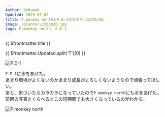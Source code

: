 ```yaml
---
Author: bokuweb
Updated: 2023-01-02
title: P.monkey northとP.E-1の水やり 23/01/02
image: /planter/2301020.jpg
tags: P.monkey north, P.E-1
---
```


{{ $frontmatter.title }}

{{ $frontmatter.Updated.split('T')[0] }}

![P.E-1](/2301020.jpg)

`P.E-1`に水をあげた。   
あまり環境がよくないのかあまり成長がよろしくないようなので頑張ってほしい。   
あと、気づいたらカラカラになっていたので`P.monkey north`にも水をあげた。   
前回の写真とくらべるとこの短期間でも大きくなっているのがわかる。   

![P.monkey north](/2301021.jpg)

<!-- more -->